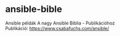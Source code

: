 # ansible-bible
Ansible példák A nagy Ansible Biblia - Publikációhoz  
Publikáció: https://www.csabafuchs.com/ansible/

